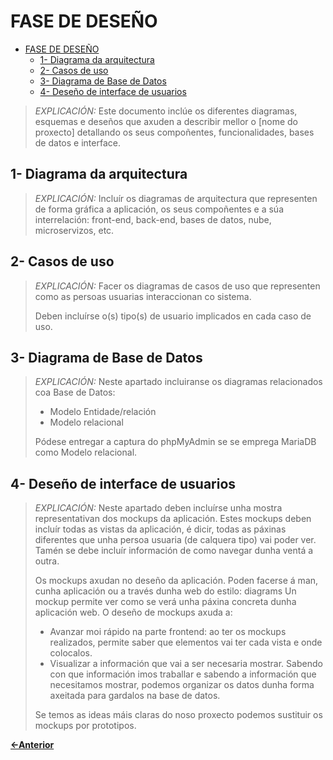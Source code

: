 # FASE DE DESEÑO

- [FASE DE DESEÑO](#fase-de-deseño)
  - [1- Diagrama da arquitectura](#1--diagrama-da-arquitectura)
  - [2- Casos de uso](#2--casos-de-uso)
  - [3- Diagrama de Base de Datos](#3--diagrama-de-base-de-datos)
  - [4- Deseño de interface de usuarios](#4--deseño-de-interface-de-usuarios)

> *EXPLICACIÓN:* Este documento inclúe os diferentes diagramas, esquemas e deseños que axuden a describir mellor o [nome do proxecto] detallando os seus compoñentes, funcionalidades, bases de datos e interface.

## 1- Diagrama da arquitectura

> *EXPLICACIÓN:* Incluír os diagramas de arquitectura que representen de forma gráfica a aplicación, os seus compoñentes e a súa interrelación: front-end, back-end, bases de datos, nube, microservizos, etc.

## 2- Casos de uso

> *EXPLICACIÓN:* Facer os diagramas de casos de uso que representen como as persoas usuarias interaccionan co sistema.
>
>Deben incluírse o(s) tipo(s) de usuario implicados en cada caso de uso.

## 3- Diagrama de Base de Datos

> *EXPLICACIÓN:* Neste apartado incluiranse os diagramas relacionados coa Base de Datos:
>
> - Modelo Entidade/relación
> - Modelo relacional
>
> Pódese entregar a captura do phpMyAdmin se se emprega MariaDB como Modelo relacional.

## 4- Deseño de interface de usuarios

> *EXPLICACIÓN:* Neste apartado deben incluírse unha mostra representativan dos mockups da aplicación. Estes mockups deben incluír todas as vistas da aplicación, é dicir, todas as páxinas diferentes que unha persoa usuaria (de calquera tipo) vai poder ver. Tamén se debe incluír información de como navegar dunha ventá a outra.
>
> Os mockups axudan no deseño da aplicación. Poden facerse á man, cunha aplicación ou a través dunha web do estilo: diagrams Un mockup permite ver como se verá unha páxina concreta dunha aplicación web. O deseño de mockups axuda a:
>
> - Avanzar moi rápido na parte frontend: ao ter os mockups realizados, permite saber que elementos vai ter cada vista e onde colocalos.
> - Visualizar a información que vai a ser necesaria mostrar. Sabendo con que información imos traballar e sabendo a información que necesitamos mostrar, podemos organizar os datos dunha forma axeitada para gardalos na base de datos.
>
> Se temos as ideas máis claras do noso proxecto podemos sustituir os mockups por prototipos.
>
[**<-Anterior**](../README.md)
